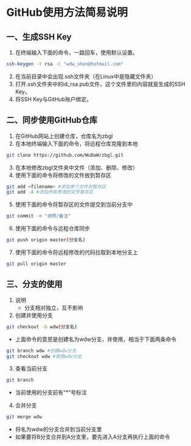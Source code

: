 # GitHub使用方法简易说明
## 一、生成SSH Key
1. 在终端输入下面的命令，一路回车，使用默认设置。
```bash
ssh-keygen -t rsa -C "wdw_shen@hotmail.com"
```
2. 在当前目录中会出现.ssh文件夹（在Linux中是隐藏文件夹）
3. 打开.ssh文件夹中的id_rsa.pub文件，这个文件里的内容就是生成的SSH Key。
4. 将SSH Key与GitHub账户绑定。

## 二、同步使用GitHub仓库
1. 在GitHub网站上创建仓库，仓库名为zbgl
2. 在本地终端输入下面的命令，将远程仓库克隆到本地
```bash
git clone https://github.com/WuDaW/zbgl.git
```
3. 在本地修改zbgl文件夹中文件（添加、删除、修改）
4. 使用下面的命令将修改的文件放到暂存区
```bash
git add <filename> #添加单个文件到暂存区
git add -A #添加所有修改的文件暂存区
```
5. 使用下面的命令将暂存区的文件提交到当前分支中
```bash
git commit -m "说明/备注"
```
6. 使用下面的命令与远程仓库同步
```bash
git push origin master(分支名)
```
7. 使用下面的命令将远程修改的代码拉取到本地分支上
```bash
git pull origin master
```

## 三、分支的使用
1. 说明
   * 分支相对独立，互不影响
2. 创建并使用分支
```bash
git checkout -b wdw(分支名)
```
   * 上面命令的意思是创建名为wdw分支，并使用，相当于下面两条命令
   ```bash
   git branch wdw #创建wdw分支
   git checkout wdw #使用wdw分支
   ```
3. 查看当前分支
```bash
git branch
```
   * 当前使用的分支前有“*”号标注
4. 合并分支
```bash
git merge wdw
```
   * 将名为wdw的分支合并到当前分支里
   * 如果要将B分支合并到A分支里，要先进入A分支再执行上面的命令
